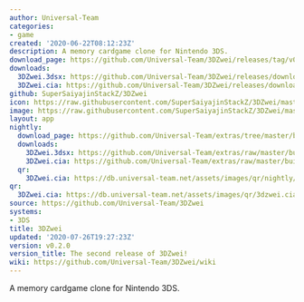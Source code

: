 ```yaml
---
author: Universal-Team
categories:
- game
created: '2020-06-22T08:12:23Z'
description: A memory cardgame clone for Nintendo 3DS.
download_page: https://github.com/Universal-Team/3DZwei/releases/tag/v0.2.0
downloads:
  3DZwei.3dsx: https://github.com/Universal-Team/3DZwei/releases/download/v0.2.0/3DZwei.3dsx
  3DZwei.cia: https://github.com/Universal-Team/3DZwei/releases/download/v0.2.0/3DZwei.cia
github: SuperSaiyajinStackZ/3DZwei
icon: https://raw.githubusercontent.com/SuperSaiyajinStackZ/3DZwei/master/3ds/app/icon.png
image: https://raw.githubusercontent.com/SuperSaiyajinStackZ/3DZwei/master/3ds/app/banner.png
layout: app
nightly:
  download_page: https://github.com/Universal-Team/extras/tree/master/builds/3DZwei
  downloads:
    3DZwei.3dsx: https://github.com/Universal-Team/extras/raw/master/builds/3DZwei/3DZwei.3dsx
    3DZwei.cia: https://github.com/Universal-Team/extras/raw/master/builds/3DZwei/3DZwei.cia
  qr:
    3DZwei.cia: https://db.universal-team.net/assets/images/qr/nightly/3dzwei.cia.png
qr:
  3DZwei.cia: https://db.universal-team.net/assets/images/qr/3dzwei.cia.png
source: https://github.com/Universal-Team/3DZwei
systems:
- 3DS
title: 3DZwei
updated: '2020-07-26T19:27:23Z'
version: v0.2.0
version_title: The second release of 3DZwei!
wiki: https://github.com/Universal-Team/3DZwei/wiki
---
```

A memory cardgame clone for Nintendo 3DS.